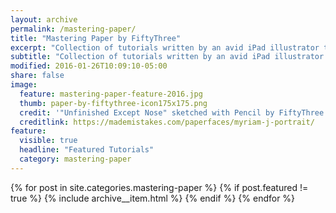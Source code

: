 ```yaml
---
layout: archive
permalink: /mastering-paper/
title: "Mastering Paper by FiftyThree"
excerpt: "Collection of tutorials written by an avid iPad illustrator to help you master [Paper by FiftyThree](http://www.fiftythree.com/paper)."
subtitle: "Collection of tutorials written by an avid iPad illustrator to help you master [Paper by FiftyThree](http://www.fiftythree.com/paper)."
modified: 2016-01-26T10:09:10-05:00
share: false
image: 
  feature: mastering-paper-feature-2016.jpg
  thumb: paper-by-fiftythree-icon175x175.png
  credit: '"Unfinished Except Nose" sketched with Pencil by FiftyThree'
  creditlink: https://mademistakes.com/paperfaces/myriam-j-portrait/
feature:
  visible: true
  headline: "Featured Tutorials"
  category: mastering-paper
---
```


{% for post in site.categories.mastering-paper %}
  {% if post.featured != true %}
  {% include archive__item.html %}
  {% endif %}
{% endfor %}
